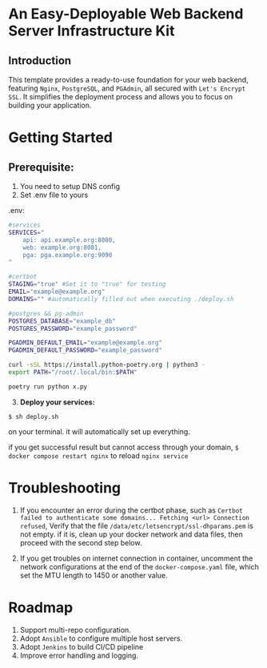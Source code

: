 # An Easy-Deployable Web Backend Server Infrastructure Kit
## Introduction

This template provides a ready-to-use foundation for your web backend, featuring `Nginx`, `PostgreSQL`, and `PGAdmin`, all secured with `Let's Encrypt SSL`. It simplifies the deployment process and allows you to focus on building your application.

# Getting Started

## Prerequisite:
 1. You need to setup DNS config
 2. Set .env file to yours

.env:
```bash
#services
SERVICES="
    api: api.example.org:8080,
    web: example.org:8081,
    pga: pga.example.org:9090
"

#certbot
STAGING="true" #Set it to "true" for testing
EMAIL="example@example.org"
DOMAINS="" #automatically filled out when executing ./deploy.sh

#postgres && pg-admin
POSTGRES_DATABASE="example_db"
POSTGRES_PASSWORD="example_password"

PGADMIN_DEFAULT_EMAIL="example@example.org"
PGADMIN_DEFAULT_PASSWORD="example_password"
```

```sh
curl -sSL https://install.python-poetry.org | python3 -
export PATH="/root/.local/bin:$PATH"

poetry run python x.py
```

 3. **Deploy your services:**
 ```
 $ sh deploy.sh
 ```

on your terminal. it will automatically set up everything.

if you get successful result but cannot access through your domain, `$ docker compose restart nginx` to reload `nginx service`

# Troubleshooting
 1. If you encounter an error during the certbot phase, such as `Certbot failed to authenticate some domains... Fetching <url> Connection refused`, Verify that the file `/data/etc/letsencrypt/ssl-dhparams.pem` is not empty.
if it is, clean up your docker network and data files, then proceed with the second step below.

 2. If you get troubles on internet connection in container, uncomment the network configurations at the end of the `docker-compose.yaml` file, which set the MTU length to 1450 or another value. 

# Roadmap
 1. Support multi-repo configuration.
 2. Adopt `Ansible` to configure multiple host servers.
 3. Adopt `Jenkins` to build CI/CD pipeline
 4. Improve error handling and logging.
 